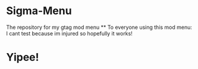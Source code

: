 # Sigma-Menu
The repository for my gtag mod menu
** To everyone using this mod menu: I cant test because im injured so hopefully it works!
# Yipee!
